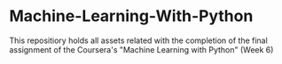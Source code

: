 # Machine-Learning-With-Python
This repositiory holds all assets related with the completion of the final assignment of the Coursera's "Machine Learning with Python" (Week 6)
